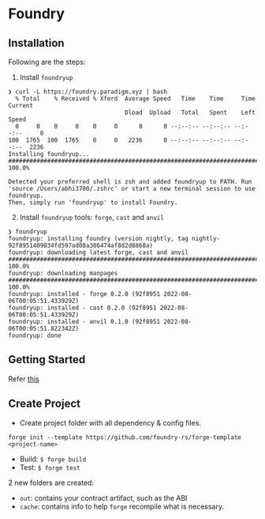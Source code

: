 # Foundry

## Installation

Following are the steps:

1. Install `foundryup`

```console
❯ curl -L https://foundry.paradigm.xyz | bash
  % Total    % Received % Xferd  Average Speed   Time    Time     Time  Current
                                 Dload  Upload   Total   Spent    Left  Speed
  0     0    0     0    0     0      0      0 --:--:-- --:--:-- --:--:--     0
100  1765  100  1765    0     0   2236      0 --:--:-- --:--:-- --:--:--  2236
Installing foundryup...
######################################################################## 100.0%

Detected your preferred shell is zsh and added foundryup to PATH. Run 'source /Users/abhi3700/.zshrc' or start a new terminal session to use foundryup.
Then, simply run 'foundryup' to install Foundry.
```

2. Install `foundryup` tools: `forge`, `cast` and `anvil`

```console
❯ foundryup
foundryup: installing foundry (version nightly, tag nightly-92f8951409034fd597ad08a386474af8d2d8868a)
foundryup: downloading latest forge, cast and anvil
######################################################################### 100.0%
foundryup: downloading manpages
######################################################################### 100.0%
foundryup: installed - forge 0.2.0 (92f8951 2022-08-06T00:05:51.433929Z)
foundryup: installed - cast 0.2.0 (92f8951 2022-08-06T00:05:51.433929Z)
foundryup: installed - anvil 0.1.0 (92f8951 2022-08-06T00:05:51.822342Z)
foundryup: done
```

## Getting Started

Refer [this](https://book.getfoundry.sh/getting-started/first-steps)

## Create Project

- Create project folder with all dependency & config files.

```console
forge init --template https://github.com/foundry-rs/forge-template <project-name>
```

- Build: `$ forge build`
- Test: `$ forge test`

2 new folders are created:

- `out`: contains your contract artifact, such as the ABI
- `cache`: contains info to help `forge` recompile what is necessary.
